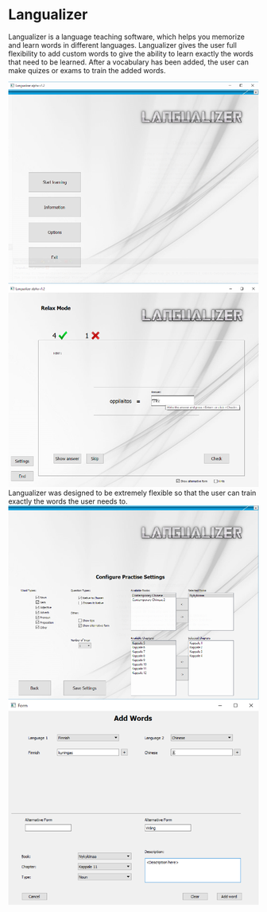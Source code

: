 # Langualizer

Langualizer is a language teaching software, which helps you memorize and learn words in different languages. Langualizer gives the user full flexibility to add custom words to give the ability to learn exactly the words that need to be learned. After a vocabulary has been added, the user can make quizes or exams to train the added words.

![alt tag](https://github.com/Arthil/langualizer_desktop/blob/master/images/langualizer_start_with_qt.png)
![alt tag](https://github.com/Arthil/langualizer_desktop/blob/master/images/langualizer_quiz.png)
Langualizer was designed to be extremely flexible so that the user can train exactly the words the user needs to.
![alt tag](https://github.com/Arthil/langualizer_desktop/blob/master/images/langualizer_settings.png)
![alt tag](https://github.com/Arthil/langualizer_desktop/blob/master/images/langualizer_add_word.png)
